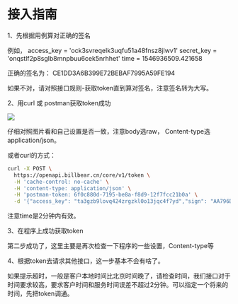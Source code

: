 # 接入指南

1、先根据用例算对正确的签名

例如，
access_key = 'ock3svreqelk3uqfu51a48fnsz8jlwv1'
secret_key = 'onqstlf2p8sglb8mnpbuu6cek5nrhhet'
time = 1546936509.421658

正确的签名为：
CE1DD3A6B399E72BEBAF7995A59FE194

如果不对，请对照接口规则-获取token直到算对签名，注意签名转为大写。

2、用curl 或 postman获取token成功

![](http://doc.shuabeiapp.com/Public/Uploads/2017-07-11/5964a694e9563.png)

仔细对照图片看和自己设置是否一致，注意body选raw， Content-type选application/json。

或者curl的方式：
```bash
curl -X POST \
  https://openapi.billbear.cn/core/v1/token \
  -H 'cache-control: no-cache' \
  -H 'content-type: application/json' \
  -H 'postman-token: 6f0c880d-7195-be8a-f8d9-12f7fcc21b0a' \
  -d '{"access_key": "ta3gzb9lovq424zrgzkl0o13jqc4f7yd","sign": "AA796D88E1F77575F8DBFD08450E5FAE","time": 1499767090.093686}'
 ```
注意time是2分钟内有效。

3、在程序上成功获取token

第二步成功了，这里主要是再次检查一下程序的一些设置，Content-type等

4、根据token去请求其他接口，这一步基本不会有啥了。

如果提示超时，一般是客户本地时间比北京时间晚了，请检查时间，我们接口对于时间要求较高，要求客户时间和服务时间误差不超过2分钟。可以指定一个将来的时间，先把token调通。

  